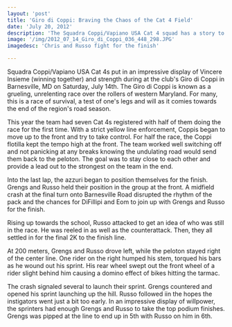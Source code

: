 ```yaml
---
layout: 'post'
title: 'Giro di Coppi: Braving the Chaos of the Cat 4 Field'
date: 'July 20, 2012'
description: 'The Squadra Coppi/Vapiano USA Cat 4 squad has a story to tell about their time at the Giro di Coppi this past Sunday.'
image: '/img/2012_07_14_Giro_di_Coppi_036_448_298.JPG'
imagedesc: 'Chris and Russo fight for the finish'

---
```


Squadra Coppi/Vapiano USA Cat 4s put in an impressive display of Vincere Insieme (winning together) and strength during at the club's Giro di Coppi in Barnesville, MD on Saturday, July 14th.  The Giro di Coppi is known as a grueling, unrelenting race over the rollers of western Maryland.  For many, this is a race of survival, a test of one's legs and will as it comies towards the end of the region's road season.  

This year the team had seven Cat 4s registered with half of them doing the race for the first time.  With a strict yellow line enforcement, Coppis began to move up to the front and try to take control.  For half the race, the Coppi flotilla kept the tempo high at the front.  The team worked well switching off and not panicking at any breaks knowing the undulating road would send them back to the peloton.  The goal was to stay close to each other and provide a lead out to the strongest on the team in the end.  

Into the last lap, the azzuri began to position themselves for the finish.  Grengs and Russo held their position in the group at the front.  A midfield crash at the final turn onto Barnesville Road disrupted the rhythm of the pack and the chances for DiFillipi and Eom to join up with Grengs and Russo for the finish.

Rising up towards the school, Russo attacked to get an idea of who was still in the race.  He was reeled in as well as the counterattack.  Then, they all settled in for the final 2K to the finish line.

At 200 meters, Grengs and Russo drove left, while the peloton stayed right of the center line.  One rider on the right humped his stem, torqued his bars as he wound out his sprint.  His rear wheel swept out the front wheel of a rider slight behind him causing a domino effect of bikes hitting the tarmac.  

The crash signaled several to launch their sprint.  Grengs countered and opened his sprint launching up the hill.  Russo followed iin the hopes the instigators went just a bit too early.  In an impressive display of willpower, the sprinters had enough Grengs and Russo to take the top podium finishes.  Grengs was pipped at the line to end up in 5th with Russo on him in 6th.